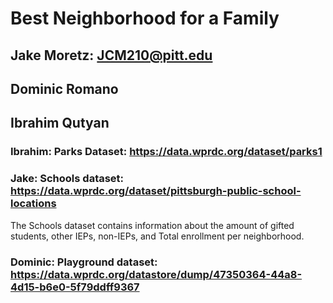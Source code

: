 # Best Neighborhood for a Family 

## Jake Moretz: JCM210@pitt.edu

## Dominic Romano

## Ibrahim Qutyan

### Ibrahim: Parks Dataset: https://data.wprdc.org/dataset/parks1

### Jake: Schools dataset: https://data.wprdc.org/dataset/pittsburgh-public-school-locations

The Schools dataset contains information about the amount of gifted students, other IEPs, non-IEPs, and Total enrollment per neighborhood.

### Dominic: Playground dataset: https://data.wprdc.org/datastore/dump/47350364-44a8-4d15-b6e0-5f79ddff9367
